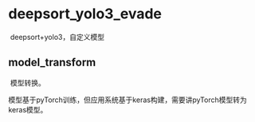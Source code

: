 # deepsort_yolo3_evade

​	deepsort+yolo3，自定义模型

## model_transform

​	模型转换。

​	模型基于pyTorch训练，但应用系统基于keras构建，需要讲pyTorch模型转为keras模型。